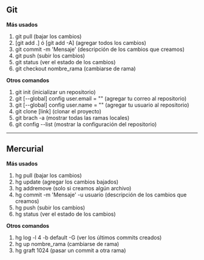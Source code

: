 ## Git

**Más usados**
1. git pull (bajar los cambios)
2. [git add .] ó [git add -A] (agregar todos los cambios)
3. git commit -m 'Mensaje' (descripción de los cambios que creamos)
4. git push (subir los cambios)
5. git status (ver el estado de los cambios)
6. git checkout nombre_rama (cambiarse de rama)

**Otros comandos**
1. git init (inicializar un repositorio)
2. git [--global] config user.email = "" (agregar tu correo al repositorio)
3. git [--global] config user.name = "" (agregar tu usuario al repositorio)
4. git clone [link] (clonar el proyecto)
5. git brach -a (mostrar todas las ramas locales)
6. git config --list (mostrar la configuración del repositorio)

---

## Mercurial

**Más usados**
1. hg pull (bajar los cambios)
2. hg update (agregar los cambios bajados)
3. hg addremove (solo si creamos algún archivo)
4. hg commit -m 'Mensaje' -u usuario (descripción de los cambios que creamos)
5. hg push (subir los cambios)
6. hg status (ver el estado de los cambios)

**Otros comandos**
1. hg log -l 4 -b default -G (ver los últimos commits creados)
2. hg up nombre_rama (cambiarse de rama)
3. hg graft 1024 (pasar un commit a otra rama)

